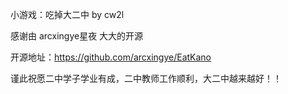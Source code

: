 小游戏：吃掉大二中 by cw2l

感谢由 arcxingye星夜 大大的开源

开源地址：https://github.com/arcxingye/EatKano 

谨此祝愿二中学子学业有成，二中教师工作顺利，大二中越来越好！！
